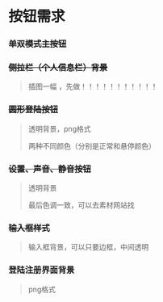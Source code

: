 # 按钮需求

### ~~单双模式主按钮~~

### ~~侧拉栏（个人信息栏）背景~~

> 插图一幅 ，先做！！！！！！！！！！！

### ~~圆形登陆按钮~~

> 透明背景，png格式
>
> 两种不同颜色（分别是正常和悬停颜色）

### ~~设置、声音、静音按钮~~

> 透明背景
>
> 最后色调一致，可以去素材网站找

### ~~输入框样式~~

> 输入框背景，可以只要边框，中间透明

### 登陆注册界面背景

> png格式
